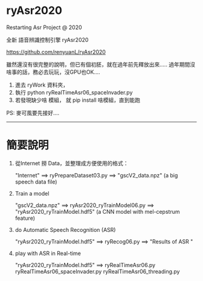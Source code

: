 # ryAsr2020
Restarting Asr Project @ 2020

全新 語音辨識控制引擎 ryAsr2020

https://github.com/renyuanL/ryAsr2020

雖然還沒有很完整的說明，但已有個初胚，就在過年前先釋放出來..... 
過年期間沒啥事的話，務必去玩玩，沒GPU也OK....

1. 進去 ryWork 資料夾， 
2. 執行 
    python ryRealTimeAsr06_spaceInvader.py 
3. 若發現缺少啥 模組， 就 pip install 啥模組，直到能跑

PS: 麥可風要先接好....

-----------------------

簡要說明
========

1. 從Internet 撈 Data，並整理成方便使用的格式：

    "Internet" ==> ryPrepareDataset03.py  ==> "gscV2_data.npz" (a big speech data file)

2. Train a model

    "gscV2_data.npz" ==> ryAsr2020_ryTrainModel06.py ==> "ryAsr2020_ryTrainModel.hdf5" (a CNN model with mel-cepstrum feature)

3. do Automatic Speech Recognition (ASR)

    "ryAsr2020_ryTrainModel.hdf5" ==> ryRecog06.py  ==> "Results of ASR "
    
4. play with ASR in Real-time

    "ryAsr2020_ryTrainModel.hdf5" 
    ==> 
    ryRealTimeAsr06.py
    ryRealTimeAsr06_spaceInvader.py
    ryRealTimeAsr06_threading.py


